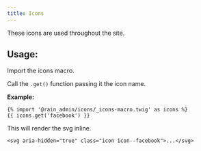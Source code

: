```yaml
---
title: Icons
---
```


These icons are used throughout the site.

## Usage:

Import the icons macro.

Call the `.get()` function passing it the icon name.

**Example:**
```
{% import '@rain_admin/icons/_icons-macro.twig' as icons %}
{{ icons.get('facebook') }}
```
This will render the svg inline.
```
<svg aria-hidden="true" class="icon icon--facebook">...</svg>
```
